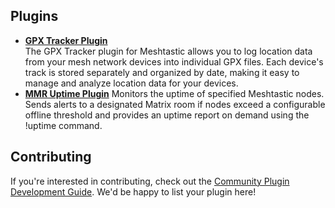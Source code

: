## Plugins

- **[GPX Tracker Plugin](https://github.com/fernandodpr/MMR-GPXTRacker)**  
  The GPX Tracker plugin for Meshtastic allows you to log location data from your mesh network devices into individual GPX files. Each device's track is stored separately and organized by date, making it easy to manage and analyze location data for your devices.
- **[MMR Uptime Plugin](https://github.com/leow149/MMR-uptime)**
  Monitors the uptime of specified Meshtastic nodes. Sends alerts to a designated Matrix room if nodes exceed a configurable offline threshold and provides an uptime report on demand using the !uptime command.

## Contributing

If you're interested in contributing, check out the [Community Plugin Development Guide](https://github.com/geoffwhittington/meshtastic-matrix-relay/wiki/Community-Plugin-Development-Guide). We'd be happy to list your plugin here!